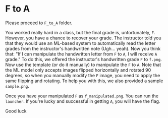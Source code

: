 # F to A
Please proceed to `F_to_A` folder.

You worked really hard in a class, but the final grade is, unfortunately, `F`. However, you have a chance to recover your grade. The instructor told you that they would use an ML-based system to automatically read the letter grades from the instructor's handwritten note (Ugh... yeah). Now you think that: "If I can manipulate the handwritten letter from `F` to `A`, I will receive `A` grade." To do this, we offered the instructor's handwritten grade `F` to `f.png`. Now use the template (or do it manually) to manipulate the `F` to `A`. Note that the ML model only accepts images flipped horizontally and rotated 90 degrees, so when you manually modify the `F` image, you need to apply the same flipping and rotating. To help you with this, we also provided a sample `sample.png`.

Once you have your manipulated `F` as `f_manipulated.png`. You can run the `launcher`. If you're lucky and successful in getting `A`, you will have the flag.

Good luck
